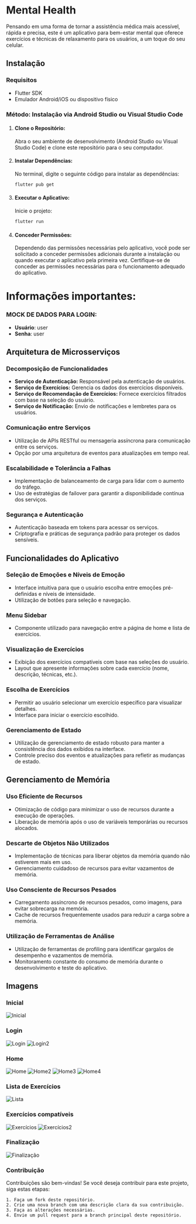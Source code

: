 # Mental Health

Pensando em uma forma de tornar a assistência médica mais acessível, rápida e precisa, este é um aplicativo para bem-estar mental que oferece exercícios e técnicas de relaxamento para os usuários, a um toque do seu celular.

## Instalação

### Requisitos

- Flutter SDK
- Emulador Android/iOS ou dispositivo físico

### Método: Instalação via Android Studio ou Visual Studio Code

1. #### Clone o Repositório:

   Abra o seu ambiente de desenvolvimento (Android Studio ou Visual Studio Code) e clone este repositório para o seu computador.

1. #### Instalar Dependências:

   No terminal, digite o seguinte código para instalar as dependências:

   ```bash
   flutter pub get
   ```

1. #### Executar o Aplicativo:

   Inicie o projeto:

   ```bash
   flutter run
   ```

1. #### Conceder Permissões:

   Dependendo das permissões necessárias pelo aplicativo, você pode ser solicitado a conceder permissões adicionais durante a instalação ou quando executar o aplicativo pela primeira vez. Certifique-se de conceder as permissões necessárias para o funcionamento adequado do aplicativo.

# Informações importantes:

### MOCK DE DADOS PARA LOGIN:

- **Usuário**: user
- **Senha**:   user

## Arquitetura de Microsserviços

### Decomposição de Funcionalidades

- **Serviço de Autenticação:** Responsável pela autenticação de usuários.
- **Serviço de Exercícios:** Gerencia os dados dos exercícios disponíveis.
- **Serviço de Recomendação de Exercícios:** Fornece exercícios filtrados com base na seleção do usuário.
- **Serviço de Notificação:** Envio de notificações e lembretes para os usuários.

### Comunicação entre Serviços

- Utilização de APIs RESTful ou mensageria assíncrona para comunicação entre os serviços.
- Opção por uma arquitetura de eventos para atualizações em tempo real.

### Escalabilidade e Tolerância a Falhas

- Implementação de balanceamento de carga para lidar com o aumento do tráfego.
- Uso de estratégias de failover para garantir a disponibilidade contínua dos serviços.

### Segurança e Autenticação

- Autenticação baseada em tokens para acessar os serviços.
- Criptografia e práticas de segurança padrão para proteger os dados sensíveis.

## Funcionalidades do Aplicativo

### Seleção de Emoções e Níveis de Emoção

- Interface intuitiva para que o usuário escolha entre emoções pré-definidas e níveis de intensidade.
- Utilização de botões para seleção e navegação.

### Menu Sidebar

- Componente utilizado para navegação entre a página de home e lista de exercícios.

### Visualização de Exercícios

- Exibição dos exercícios compatíveis com base nas seleções do usuário.
- Layout que apresente informações sobre cada exercício (nome, descrição, técnicas, etc.).

### Escolha de Exercícios

- Permitir ao usuário selecionar um exercício específico para visualizar detalhes.
- Interface para iniciar o exercício escolhido.

### Gerenciamento de Estado

- Utilização de gerenciamento de estado robusto para manter a consistência dos dados exibidos na interface.
- Controle preciso dos eventos e atualizações para refletir as mudanças de estado.

## Gerenciamento de Memória

### Uso Eficiente de Recursos

- Otimização de código para minimizar o uso de recursos durante a execução de operações.
- Liberação de memória após o uso de variáveis temporárias ou recursos alocados.

### Descarte de Objetos Não Utilizados

- Implementação de técnicas para liberar objetos da memória quando não estiverem mais em uso.
- Gerenciamento cuidadoso de recursos para evitar vazamentos de memória.

### Uso Consciente de Recursos Pesados

- Carregamento assíncrono de recursos pesados, como imagens, para evitar sobrecarga na memória.
- Cache de recursos frequentemente usados para reduzir a carga sobre a memória.

### Utilização de Ferramentas de Análise

- Utilização de ferramentas de profiling para identificar gargalos de desempenho e vazamentos de memória.
- Monitoramento constante do consumo de memória durante o desenvolvimento e teste do aplicativo.

## Imagens

### Inicial

![Inicial](images/git/inicial.png "Inicial")

### Login

![Login](images/git/login.png "Login")
![Login2](images/git/login2.png "Login2")

### Home

![Home](images/git/home.png "Home")
![Home2](images/git/home2.png "Home2")
![Home3](images/git/home3.png "Home3")
![Home4](images/git/home4.png "Home4")

### Lista de Exercícios

![Lista](images/git/lista.png "Lista")

### Exercícios compatíveis

![Exercícios](images/git/exercicio.png "Exercícios")
![Exercícios2](images/git/exercicio2.png "Exercícios2")

### Finalização

![Finalização](images/git/finalizacao.png "Finalização")

### Contribuição

Contribuições são bem-vindas! Se você deseja contribuir para este projeto, siga estas etapas:

    1. Faça um fork deste repositório.
    2. Crie uma nova branch com uma descrição clara da sua contribuição.
    3. Faça as alterações necessárias.
    4. Envie um pull request para a branch principal deste repositório.
